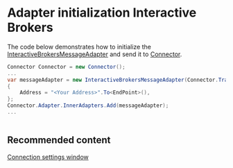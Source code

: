 # Adapter initialization Interactive Brokers

The code below demonstrates how to initialize the [InteractiveBrokersMessageAdapter](xref:StockSharp.InteractiveBrokers.InteractiveBrokersMessageAdapter) and send it to [Connector](xref:StockSharp.Algo.Connector).

```cs
Connector Connector = new Connector();				
...				
var messageAdapter = new InteractiveBrokersMessageAdapter(Connector.TransactionIdGenerator)
{
	Address = "<Your Address>".To<EndPoint>(),
};
Connector.Adapter.InnerAdapters.Add(messageAdapter);
...	
							
```

## Recommended content

[Connection settings window](../../../graphical_user_interface/connection_settings_window.md)
